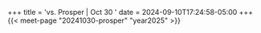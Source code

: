 +++
title = 'vs. Prosper | Oct 30 '
date = 2024-09-10T17:24:58-05:00
+++
{{< meet-page "20241030-prosper" "year2025" >}}
